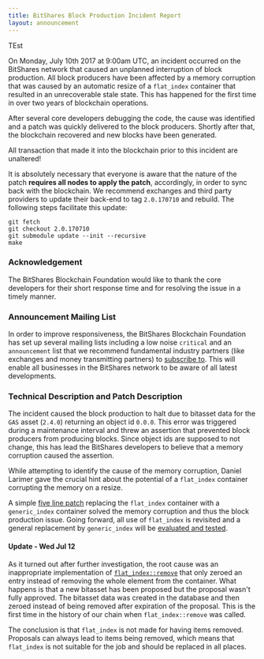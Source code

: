 ```yaml
---
title: BitShares Block Production Incident Report
layout: announcement
---
```


TEst

On Monday, July 10th 2017 at 9:00am UTC, an incident occurred on the BitShares
network that caused an unplanned interruption of block production. All block
producers have been affected by a memory corruption that was caused by an
automatic resize of a `flat_index` container that resulted in an unrecoverable
stale state. This has happened for the first time in over two years of
blockchain operations.

After several core developers debugging the code, the cause was identified and
a patch was quickly delivered to the block producers. Shortly after that, the
blockchain recovered and new blocks have been generated.

All transaction that made it into the blockchain prior to this incident are
unaltered!

It is absolutely necessary that everyone is aware that the nature of the patch
**requires all nodes to apply the patch**, accordingly, in order to sync back
with the blockchain. We recommend exchanges and third party providers to update
their back-end to tag `2.0.170710` and rebuild. The following steps facilitate
this update:

    git fetch
    git checkout 2.0.170710
    git submodule update --init --recursive
    make

### Acknowledgement

The BitShares Blockchain Foundation would like to thank the core developers for
their short response time and for resolving the issue in a timely manner.

### Announcement Mailing List

In order to improve responsiveness, the BitShares Blockchain Foundation has set
up several mailing lists including a low noise `critical` and an `announcement`
list that we recommend fundamental industry partners (like exchanges and money
transmitting partners) to [subscribe to](http://lists.bitshares.foundation).
This will enable all businesses in the BitShares network to be aware of all
latest developments.

### Technical Description and Patch Description

The incident caused the block production to halt due to bitasset data for
the `GAS` asset (`2.4.0`) returning an object id `0.0.0`. This error was
triggered during a maintenance interval and threw an assertion that prevented
block producers from producing blocks. Since object ids are supposed to not
change, this has lead the BitShares developers to believe that a memory
corruption caused the assertion.

While attempting to identify the cause of the memory corruption, Daniel
Larimer gave the crucial hint about the potential of a `flat_index`
container corrupting the memory on a resize.

A simple [five line patch](https://github.com/bitshares/bitshares-core/commit/67804359693168f16db98b40319593b64b6a9eed)
replacing the `flat_index` container with a `generic_index` container solved
the memory corruption and thus the block production issue. Going forward, all
use of `flat_index` is revisited and a general replacement by `generic_index`
will be [evaluated and tested](https://github.com/bitshares/bitshares-core/issues/325).

#### Update - Wed Jul 12

As it turned out after further investigation, the root cause was an
inappropriate implementation of [`flat_index::remove`](https://github.com/bitshares/bitshares-core/blob/master/libraries/db/include/graphene/db/flat_index.hpp#L73)
that only zeroed an entry instead of removing the whole element from the
container. What happens is that a new bitasset has been proposed but the
proposal wasn't fully approved. The bitasset data was created in the
database and then zeroed instead of being removed after expiration of
the proposal. This is the first time in the history of our chain when
`flat_index::remove` was called.

The conclusion is that `flat_index` is not made for having items
removed. Proposals can always lead to items being removed, which means
that `flat_index` is not suitable for the job and should be replaced in
all places.
